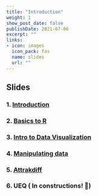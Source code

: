```yaml
---
title: "Introduction"
weight: 1
show_post_date: false
publishDate: 2021-07-06
excerpt: ""
links:
- icon: images
  icon_pack: fas
  name: slides
  url: ""
---
```

<script src="{{< blogdown/postref >}}index_files/clipboard/clipboard.min.js"></script>
<link href="{{< blogdown/postref >}}index_files/xaringanExtra-clipboard/xaringanExtra-clipboard.css" rel="stylesheet" />
<script src="{{< blogdown/postref >}}index_files/xaringanExtra-clipboard/xaringanExtra-clipboard.js"></script>
<script>window.xaringanExtraClipboard(null, {"button":"Copy Code","success":"Copied!","error":"Press Ctrl+C to Copy"})</script>






## Slides 

### 1. [Introduction](https://fabbiocrux.github.io/RR/index.html)

### 2. [Basics to R](https://fabbiocrux.github.io/RR/module-1/index.html)

### 3. [Intro to Data Visualization](https://fabbiocrux.github.io/RR/module-2/index.html)

### 4. [Manipulating data](https://fabbiocrux.github.io/RR/module-3/index.html)

### 5. [Attrakdiff](https://fabbiocrux.github.io/RR/module-3/index.html)

### 6. UEQ ( In constructions! 🦾)
